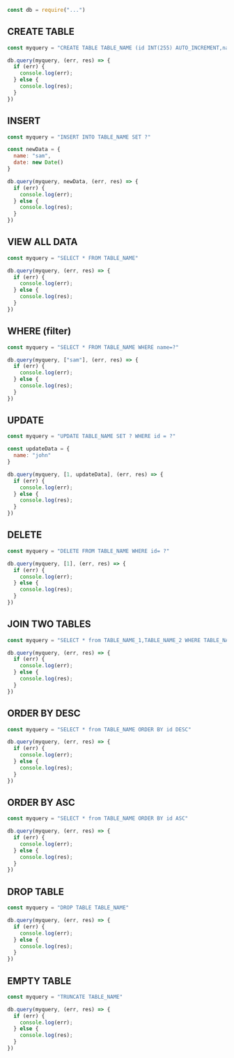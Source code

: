 ```javascript
const db = require("...")
```

## CREATE TABLE

```javascript
const myquery = "CREATE TABLE TABLE_NAME (id INT(255) AUTO_INCREMENT,name VARCHAR(255),date VARCHAR(255))"

db.query(myquery, (err, res) => {
  if (err) {
    console.log(err);
  } else {
    console.log(res);
  }
})
```

## INSERT

```javascript
const myquery = "INSERT INTO TABLE_NAME SET ?"

const newData = {
  name: "sam",
  date: new Date()
}

db.query(myquery, newData, (err, res) => {
  if (err) {
    console.log(err);
  } else {
    console.log(res);
  }
})
```

## VIEW ALL DATA 

```javascript
const myquery = "SELECT * FROM TABLE_NAME"

db.query(myquery, (err, res) => {
  if (err) {
    console.log(err);
  } else {
    console.log(res);
  }
})
```

## WHERE (filter)

```javascript
const myquery = "SELECT * FROM TABLE_NAME WHERE name=?"

db.query(myquery, ["sam"], (err, res) => {
  if (err) {
    console.log(err);
  } else {
    console.log(res);
  }
})
```

## UPDATE

```javascript
const myquery = "UPDATE TABLE_NAME SET ? WHERE id = ?"

const updateData = {
  name: "john"
}

db.query(myquery, [1, updateData], (err, res) => {
  if (err) {
    console.log(err);
  } else {
    console.log(res);
  }
})
```

## DELETE

```javascript
const myquery = "DELETE FROM TABLE_NAME WHERE id= ?"

db.query(myquery, [1], (err, res) => {
  if (err) {
    console.log(err);
  } else {
    console.log(res);
  }
})
```

## JOIN TWO TABLES

```javascript
const myquery = "SELECT * from TABLE_NAME_1,TABLE_NAME_2 WHERE TABLE_NAME_1.id=TABLE_NAME_2.id"

db.query(myquery, (err, res) => {
  if (err) {
    console.log(err);
  } else {
    console.log(res);
  }
})
```

## ORDER BY DESC

```javascript
const myquery = "SELECT * from TABLE_NAME ORDER BY id DESC"

db.query(myquery, (err, res) => {
  if (err) {
    console.log(err);
  } else {
    console.log(res);
  }
})
```

## ORDER BY ASC

```javascript
const myquery = "SELECT * from TABLE_NAME ORDER BY id ASC"

db.query(myquery, (err, res) => {
  if (err) {
    console.log(err);
  } else {
    console.log(res);
  }
})
```

## DROP TABLE 

```javascript
const myquery = "DROP TABLE TABLE_NAME"

db.query(myquery, (err, res) => {
  if (err) {
    console.log(err);
  } else {
    console.log(res);
  }
})
```

## EMPTY TABLE 

```javascript
const myquery = "TRUNCATE TABLE_NAME"

db.query(myquery, (err, res) => {
  if (err) {
    console.log(err);
  } else {
    console.log(res);
  }
})
```